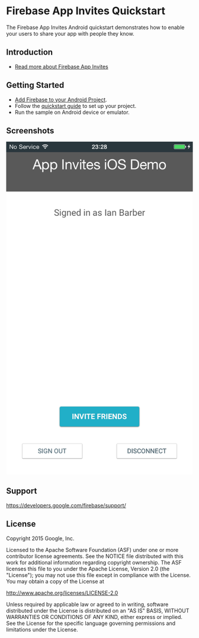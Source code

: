 Firebase App Invites Quickstart
=============================

The Firebase App Invites Android quickstart demonstrates how to enable your users to share your app with people they know.

Introduction
------------

- [Read more about Firebase App Invites](https://developers.google.com/firebase/)

Getting Started
---------------

- [Add Firebase to your Android Project](https://developers.google.com/firebase/docs/android/setup).
- Follow the [quickstart guide](https://developers.google.com/app-invites/android/guides/start) to set up your project.
- Run the sample on Android device or emulator.

Screenshots
-----------
![Screenshot](app/src/main/app-invites-sample.png)

Support
-------

https://developers.google.com/firebase/support/

License
-------

Copyright 2015 Google, Inc.

Licensed to the Apache Software Foundation (ASF) under one or more contributor
license agreements.  See the NOTICE file distributed with this work for
additional information regarding copyright ownership.  The ASF licenses this
file to you under the Apache License, Version 2.0 (the "License"); you may not
use this file except in compliance with the License.  You may obtain a copy of
the License at

  http://www.apache.org/licenses/LICENSE-2.0

Unless required by applicable law or agreed to in writing, software
distributed under the License is distributed on an "AS IS" BASIS, WITHOUT
WARRANTIES OR CONDITIONS OF ANY KIND, either express or implied.  See the
License for the specific language governing permissions and limitations under
the License.
